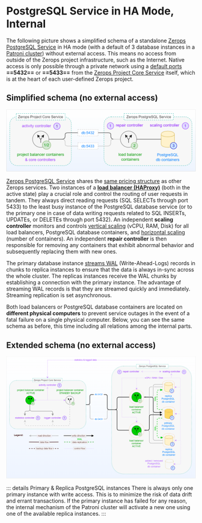 # PostgreSQL Service in HA Mode, Internal

The following picture shows a simplified schema of a standalone [Zerops PostgreSQL Service](/documentation/services/databases/postgresql.html) in HA mode (with a default of 3 database instances in a [Patroni cluster](https://patroni.readthedocs.io)) without external access. This means no access from outside of the Zerops project infrastructure, such as the Internet. Native access is only possible through a private network using a [default ports](/documentation/services/databases/postgresql.html#hostname-and-ports) **==5432==** or **==5433==** from the [Zerops Project Core Service](/documentation/overview/how-zerops-works-inside/typical-schemas-of-zerops-projects.html) itself, which is at the heart of each user-defined Zerops project.

## Simplified schema (no external access)

![Zerops PostgreSQL Service](./images/Zerops-PostgreSQL-Service-Base.png "Zerops PostgreSQL Service")

[Zerops PostgreSQL Service](/documentation/services/databases/postgresql.html) shares the [same pricing structure](/documentation/overview/pricing.html#services) as other Zerops services. Two instances of a **[load balancer (HAProxy)](http://www.haproxy.org)** (both in the active state) play a crucial role and control the routing of user requests in tandem. They always direct reading requests (SQL SELECTs through port 5433) to the least busy instance of the PostgreSQL database service (or to the primary one in case of data writing requests related to SQL INSERTs, UPDATEs, or DELETEs through port 5432). An independent **scaling controller** monitors and controls [vertical scaling](/documentation/automatic-scaling/how-automatic-scaling-works.html#vertical-scaling) (vCPU, RAM, Disk) for all load balancers, PostgreSQL database containers, and [horizontal scaling](/documentation/automatic-scaling/how-automatic-scaling-works.html#horizontal-scaling) (number of containers). An independent **repair controller** is then responsible for removing any containers that exhibit abnormal behavior and subsequently replacing them with new ones.

The primary database instance [streams WAL](https://www.postgresql.org/docs/9.6/runtime-config-replication.html) (Write-Ahead-Logs) records in chunks to replica instances to ensure that the data is always in-sync across the whole cluster. The replicas instances receive the WAL chunks by establishing a connection with the primary instance. The advantage of streaming WAL records is that they are streamed quickly and immediately. Streaming replication is set asynchronous.

Both load balancers or PostgreSQL database containers are located on **different physical computers** to prevent service outages in the event of a fatal failure on a single physical computer. Below, you can see the same schema as before, this time including all relations among the internal parts.

## Extended schema (no external access)

![Zerops PostgreSQL Service](./images/Zerops-PostgreSQL-Service-Detail.png "Zerops PostgreSQL Service")

<!-- markdownlint-disable DOCSMD004 -->
::: details Primary & Replica PostgreSQL instances
There is always only one primary instance with write access. This is to minimize the risk of data drift and errant transactions. If the primary instance has failed for any reason, the internal mechanism of the Patroni cluster will activate a new one using one of the available replica instances.
:::
<!-- markdownlint-enable DOCSMD004 -->
